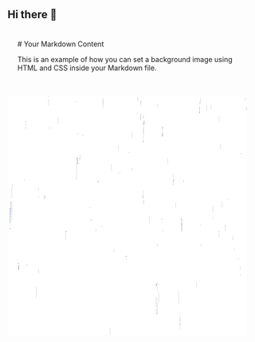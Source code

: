 ## Hi there 👋

<div style="background-image: url('/resources/rain1.webp'); background-repeat: repeat; padding: 20px;">
# Your Markdown Content

This is an example of how you can set a background image using HTML and CSS inside your Markdown file.

</div>

![](resources/rain1.webp)
